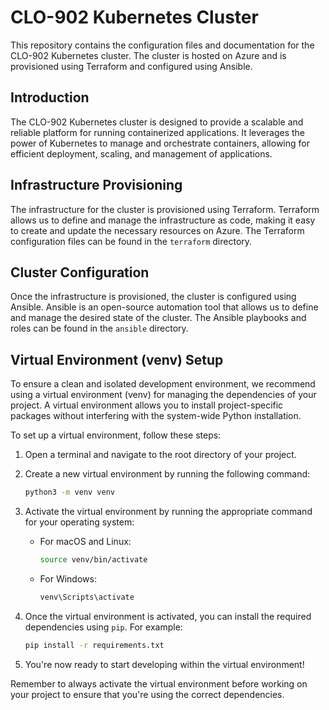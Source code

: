 # CLO-902 Kubernetes Cluster

This repository contains the configuration files and documentation for the CLO-902 Kubernetes cluster. The cluster is hosted on Azure and is provisioned using Terraform and configured using Ansible.

## Introduction

The CLO-902 Kubernetes cluster is designed to provide a scalable and reliable platform for running containerized applications. It leverages the power of Kubernetes to manage and orchestrate containers, allowing for efficient deployment, scaling, and management of applications.

## Infrastructure Provisioning

The infrastructure for the cluster is provisioned using Terraform. Terraform allows us to define and manage the infrastructure as code, making it easy to create and update the necessary resources on Azure. The Terraform configuration files can be found in the `terraform` directory.

## Cluster Configuration

Once the infrastructure is provisioned, the cluster is configured using Ansible. Ansible is an open-source automation tool that allows us to define and manage the desired state of the cluster. The Ansible playbooks and roles can be found in the `ansible` directory.

## Virtual Environment (venv) Setup

To ensure a clean and isolated development environment, we recommend using a virtual environment (venv) for managing the dependencies of your project. A virtual environment allows you to install project-specific packages without interfering with the system-wide Python installation.

To set up a virtual environment, follow these steps:

1. Open a terminal and navigate to the root directory of your project.
2. Create a new virtual environment by running the following command:

   ```bash
   python3 -m venv venv
   ```

3. Activate the virtual environment by running the appropriate command for your operating system:

   - For macOS and Linux:

     ```bash
     source venv/bin/activate
     ```

   - For Windows:

     ```bash
     venv\Scripts\activate
     ```

4. Once the virtual environment is activated, you can install the required dependencies using `pip`. For example:

   ```bash
   pip install -r requirements.txt
   ```

5. You're now ready to start developing within the virtual environment!

Remember to always activate the virtual environment before working on your project to ensure that you're using the correct dependencies.
